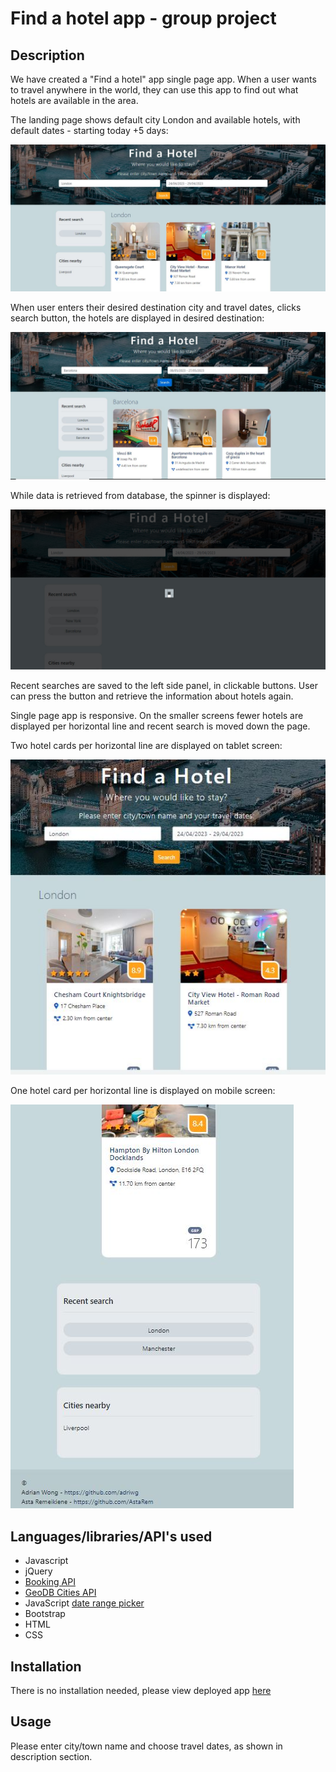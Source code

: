 # Find a hotel app - group project

## Description

We have created a "Find a hotel" app single page app. When a user wants to travel anywhere in the world, they can use this app to find out what hotels are available in the area.
  
The landing page shows default city London and available hotels, with default dates - starting today +5 days: 

![default landing page](images/landing.jpg)

When user enters their desired destination city and travel dates, clicks search button, the hotels are displayed in desired destination: 

![another destination](images/other_city.jpg)

While data is retrieved from database, the spinner is displayed:

![spinner](images/spinnerScreen.jpg)

Recent searches are saved to the left side panel, in clickable buttons.  User can press the button and retrieve the information about hotels again.

Single page app is responsive. On the smaller screens fewer hotels are displayed per horizontal line and recent search is moved down the page.

Two hotel cards per horizontal line are displayed on tablet screen: 

![tablet screen](images/tabletScreen.jpg)

One hotel card per horizontal line is displayed on mobile screen:

![mobile screen](images/mobileScreen.jpg)




## Languages/libraries/API's used

- Javascript
- jQuery
- [Booking API](https://rapidapi.com/apidojo/api/booking)
- [GeoDB Cities API](https://rapidapi.com/wirefreethought/api/geodb-cities) 
- JavaScript [date range picker](https://www.daterangepicker.com/#:~:text=Originally%20created%20for%20reports%20at,like%20%22Last%2030%20Days%22.)
- Bootstrap
- HTML
- CSS
  
## Installation

There is no installation needed, please view deployed app [here](https://astarem.github.io/travel-app/)

## Usage

Please enter city/town name and choose travel dates, as shown in description section. 



